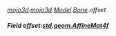 _[mojo3d](../../modules/mojo3d/mojo3d-module.md):[mojo3d](../../modules/mojo3d/mojo3d-module.md).[Model](../../modules/mojo3d/mojo3d-model.md).[Bone](../../modules/mojo3d/mojo3d-model-bone.md).offset_
##### Field offset:[std.geom.AffineMat4f](../../modules/std/std-geom-affinemat4f.md)
